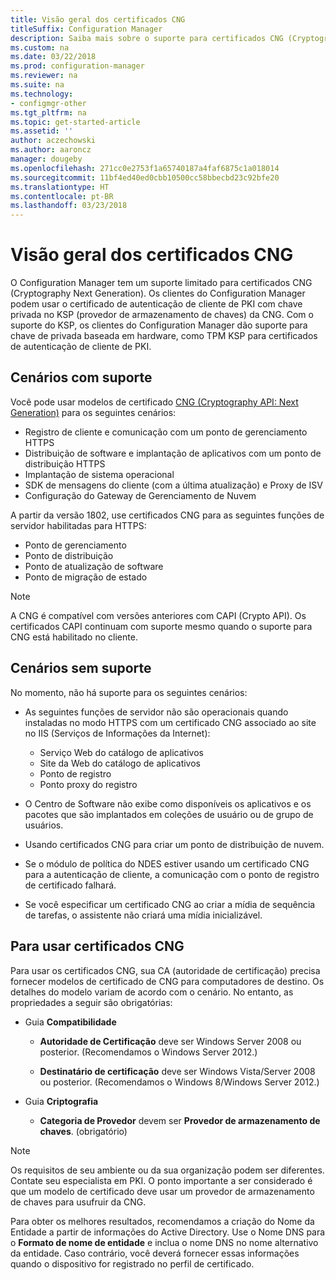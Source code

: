 ```yaml
---
title: Visão geral dos certificados CNG
titleSuffix: Configuration Manager
description: Saiba mais sobre o suporte para certificados CNG (Cryptography Next Generation) em clientes e servidores do Configuration Manager.
ms.custom: na
ms.date: 03/22/2018
ms.prod: configuration-manager
ms.reviewer: na
ms.suite: na
ms.technology:
- configmgr-other
ms.tgt_pltfrm: na
ms.topic: get-started-article
ms.assetid: ''
author: aczechowski
ms.author: aaroncz
manager: dougeby
ms.openlocfilehash: 271cc0e2753f1a65740187a4faf6875c1a018014
ms.sourcegitcommit: 11bf4ed40ed0cbb10500cc58bbecbd23c92bfe20
ms.translationtype: HT
ms.contentlocale: pt-BR
ms.lasthandoff: 03/23/2018
---
```

# <a name="cng-certificates-overview"></a>Visão geral dos certificados CNG
<!-- 1356191 --> 

O Configuration Manager tem um suporte limitado para certificados CNG (Cryptography Next Generation). Os clientes do Configuration Manager podem usar o certificado de autenticação de cliente de PKI com chave privada no KSP (provedor de armazenamento de chaves) da CNG. Com o suporte do KSP, os clientes do Configuration Manager dão suporte para chave de privada baseada em hardware, como TPM KSP para certificados de autenticação de cliente de PKI.

## <a name="supported-scenarios"></a>Cenários com suporte
Você pode usar modelos de certificado [CNG (Cryptography API: Next Generation)](https://msdn.microsoft.com/library/windows/desktop/bb204775.aspx) para os seguintes cenários:

- Registro de cliente e comunicação com um ponto de gerenciamento HTTPS   
- Distribuição de software e implantação de aplicativos com um ponto de distribuição HTTPS   
- Implantação de sistema operacional  
- SDK de mensagens do cliente (com a última atualização) e Proxy de ISV   
- Configuração do Gateway de Gerenciamento de Nuvem  

A partir da versão 1802, use certificados CNG para as seguintes funções de servidor habilitadas para HTTPS: <!-- 1357314 -->   
- Ponto de gerenciamento
- Ponto de distribuição
- Ponto de atualização de software
- Ponto de migração de estado     

> [!NOTE]
> A CNG é compatível com versões anteriores com CAPI (Crypto API). Os certificados CAPI continuam com suporte mesmo quando o suporte para CNG está habilitado no cliente.

## <a name="unsupported-scenarios"></a>Cenários sem suporte

No momento, não há suporte para os seguintes cenários:

- As seguintes funções de servidor não são operacionais quando instaladas no modo HTTPS com um certificado CNG associado ao site no IIS (Serviços de Informações da Internet): 
    - Serviço Web do catálogo de aplicativos
    - Site da Web do catálogo de aplicativos
    - Ponto de registro  
    - Ponto proxy do registro  

- O Centro de Software não exibe como disponíveis os aplicativos e os pacotes que são implantados em coleções de usuário ou de grupo de usuários.

- Usando certificados CNG para criar um ponto de distribuição de nuvem.

- Se o módulo de política do NDES estiver usando um certificado CNG para a autenticação de cliente, a comunicação com o ponto de registro de certificado falhará.

- Se você especificar um certificado CNG ao criar a mídia de sequência de tarefas, o assistente não criará uma mídia inicializável.

## <a name="to-use-cng-certificates"></a>Para usar certificados CNG

Para usar os certificados CNG, sua CA (autoridade de certificação) precisa fornecer modelos de certificado de CNG para computadores de destino. Os detalhes do modelo variam de acordo com o cenário. No entanto, as propriedades a seguir são obrigatórias:

- Guia **Compatibilidade**

    - **Autoridade de Certificação** deve ser Windows Server 2008 ou posterior. (Recomendamos o Windows Server 2012.)

    - **Destinatário de certificação** deve ser Windows Vista/Server 2008 ou posterior. (Recomendamos o Windows 8/Windows Server 2012.)

- Guia **Criptografia**

    - **Categoria de Provedor** devem ser **Provedor de armazenamento de chaves**. (obrigatório)

> [!NOTE]
> Os requisitos de seu ambiente ou da sua organização podem ser diferentes. Contate seu especialista em PKI. O ponto importante a ser considerado é que um modelo de certificado deve usar um provedor de armazenamento de chaves para usufruir da CNG.

Para obter os melhores resultados, recomendamos a criação do Nome da Entidade a partir de informações do Active Directory. Use o Nome DNS para o **Formato de nome de entidade** e inclua o nome DNS no nome alternativo da entidade. Caso contrário, você deverá fornecer essas informações quando o dispositivo for registrado no perfil de certificado.
